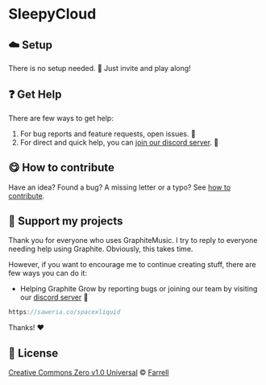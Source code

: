 <!-- Please do not edit this file. Edit the `blah` field in the `package.json` instead. If in doubt, open an issue. -->



# SleepyCloud


## :cloud: Setup

There is no setup needed. 🌚
Just invite and play along!


## :question: Get Help

There are few ways to get help:

 1. For bug reports and feature requests, open issues. :bug:
 2. For direct and quick help, you can [join our discord server](https://discord.gg/n3aXPrxfxE). :rocket:





## :yum: How to contribute
Have an idea? Found a bug? A missing letter or a typo? See [how to contribute][contributing].



## :sparkling_heart: Support my projects
Thank you for everyone who uses GraphiteMusic. I try to reply to everyone needing help using Graphite. Obviously, this takes time.

However, if you want to encourage me to continue creating stuff, there are few ways you can do it:


 - Helping Graphite Grow by reporting bugs or joining our team by visiting our [discord server](https://discord.gg/n3aXPrxfxE) :rocket:
```js
https://saweria.co/spacexliquid
```


Thanks! :heart:





## :scroll: License

[Creative Commons Zero v1.0 Universal][license] © [Farrell](https://portfolio.spacexliquid.xyz)


[license]: /LICENSE
[contributing]: /CONTRIBUTING.md
